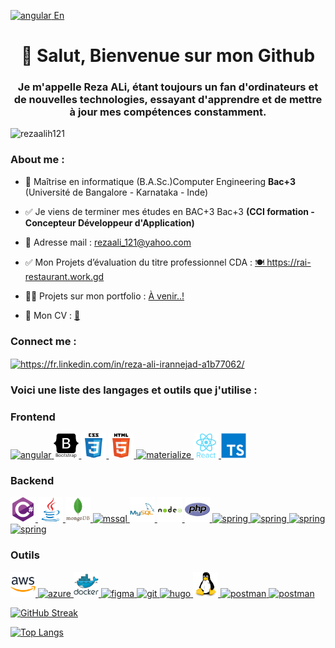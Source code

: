 <a href="https://github.com/rezaalih121" rel="noreferrer"><img src="https://static.thenounproject.com/png/1482396-200.png" alt="angular" width="40" height="40"/> En </a> <h1 align="center"> 👋 Salut, Bienvenue sur mon Github</h1>

<h3 align="center">Je m'appelle Reza ALi, étant toujours un fan d'ordinateurs et de nouvelles technologies, essayant d'apprendre et de mettre à jour mes compétences constamment. </h3>

<p align="left"> <img src="https://komarev.com/ghpvc/?username=rezaalih121&label=Profile%20views&color=0e75b6&style=flat" alt="rezaalih121" /> </p>

<h3 align="left">About me :</h3>

- 🔭 Maîtrise en informatique (B.A.Sc.)Computer Engineering **Bac+3** (Université de Bangalore - Karnataka - Inde)

- ✅ Je viens de terminer mes études en BAC+3 Bac+3 **(CCI formation - Concepteur Développeur d'Application)**

- 📧 Adresse mail : rezaali_121@yahoo.com

- ✅ Mon Projets d’évaluation du titre professionnel CDA :  <a href="https://rai-restaurant.work.gd" target="_blank" rel="noreferrer">🍽️ https://rai-restaurant.work.gd</a>

- 👨‍💻 Projets sur mon portfolio : [À venir..!](#)

- 📃 Mon CV : <a href="/IRANNEJAD_RezaAli_CV_V-2.pdf" target="_blank" rel="noreferrer"> 📃 </a>

<h3 align="left">Connect me :</h3>
<p align="left">
<a href="https://www.linkedin.com/in/reza-ali-irannejad-a1b77062/" target="blank"><img align="center" src="https://raw.githubusercontent.com/rahuldkjain/github-profile-readme-generator/master/src/images/icons/Social/linked-in-alt.svg" alt="https://fr.linkedin.com/in/reza-ali-irannejad-a1b77062/" height="30" width="40" /></a>
</p>

### <h3 align="left"> Voici une liste des langages et outils que j'utilise :</h3>

### Frontend

<a href="https://angular.io" target="_blank" rel="noreferrer"> <img src="https://angular.io/assets/images/logos/angular/angular.svg" alt="angular" width="40" height="40"/> </a><a href="https://getbootstrap.com" target="_blank" rel="noreferrer"> <img src="https://raw.githubusercontent.com/devicons/devicon/master/icons/bootstrap/bootstrap-plain-wordmark.svg" alt="bootstrap" width="40" height="40"/> </a> <a href="https://www.w3schools.com/css/" target="_blank" rel="noreferrer"> <img src="https://raw.githubusercontent.com/devicons/devicon/master/icons/css3/css3-original-wordmark.svg" alt="css3" width="40" height="40"/> </a><a href="https://www.w3.org/html/" target="_blank" rel="noreferrer"> <img src="https://raw.githubusercontent.com/devicons/devicon/master/icons/html5/html5-original-wordmark.svg" alt="html5" width="40" height="40"/> </a><a href="https://materializecss.com/" target="_blank" rel="noreferrer"> <img src="https://raw.githubusercontent.com/prplx/svg-logos/5585531d45d294869c4eaab4d7cf2e9c167710a9/svg/materialize.svg" alt="materialize" width="40" height="40"/> </a><a href="https://reactjs.org/" target="_blank" rel="noreferrer"> <img src="https://raw.githubusercontent.com/devicons/devicon/master/icons/react/react-original-wordmark.svg" alt="react" width="40" height="40"/> </a><a href="https://www.typescriptlang.org/" target="_blank" rel="noreferrer"> <img src="https://raw.githubusercontent.com/devicons/devicon/master/icons/typescript/typescript-original.svg" alt="typescript" width="40" height="40"/> </a>

### Backend

<a href="https://www.w3schools.com/cs/" target="_blank" rel="noreferrer"> <img src="https://raw.githubusercontent.com/devicons/devicon/master/icons/csharp/csharp-original.svg" alt="csharp" width="40" height="40"/> </a><a href="https://www.java.com" target="_blank" rel="noreferrer"> <img src="https://raw.githubusercontent.com/devicons/devicon/master/icons/java/java-original.svg" alt="java" width="40" height="40"/> </a><a href="https://www.mongodb.com/" target="_blank" rel="noreferrer"> <img src="https://raw.githubusercontent.com/devicons/devicon/master/icons/mongodb/mongodb-original-wordmark.svg" alt="mongodb" width="40" height="40"/> </a><a href="https://www.microsoft.com/en-us/sql-server" target="_blank" rel="noreferrer"> <img src="https://www.svgrepo.com/show/303229/microsoft-sql-server-logo.svg" alt="mssql" width="40" height="40"/> </a><a href="https://www.mysql.com/" target="_blank" rel="noreferrer"> <img src="https://raw.githubusercontent.com/devicons/devicon/master/icons/mysql/mysql-original-wordmark.svg" alt="mysql" width="40" height="40"/> </a><a href="https://nodejs.org" target="_blank" rel="noreferrer"> <img src="https://raw.githubusercontent.com/devicons/devicon/master/icons/nodejs/nodejs-original-wordmark.svg" alt="nodejs" width="40" height="40"/> </a> <a href="https://www.php.net" target="_blank" rel="noreferrer"> <img src="https://raw.githubusercontent.com/devicons/devicon/master/icons/php/php-original.svg" alt="php" width="40" height="40"/> </a><a href="https://spring.io/" target="_blank" rel="noreferrer"> <img src="https://www.vectorlogo.zone/logos/springio/springio-icon.svg" alt="spring" width="40" height="40"/> </a> <a href="https://symfony.com/" target="_blank" rel="noreferrer"> <img src="https://symfony.com/logos/symfony_black_03.png" alt="spring" width="40" height="40"/> </a><a href="https://wordpress.com" target="_blank" rel="noreferrer"> <img src="https://www.vectorlogo.zone/logos/wordpress/wordpress-icon.svg" alt="spring" width="40" height="40"/> </a><a href="https://laravel.com" target="_blank" rel="noreferrer"> <img src="https://www.vectorlogo.zone/logos/laravel/laravel-icon.svg" alt="spring" width="40" height="40"/> </a>

### Outils

<a href="https://aws.amazon.com" target="_blank" rel="noreferrer"> <img src="https://raw.githubusercontent.com/devicons/devicon/master/icons/amazonwebservices/amazonwebservices-original-wordmark.svg" alt="aws" width="40" height="40"/> </a> <a href="https://azure.microsoft.com/en-in/" target="_blank" rel="noreferrer"> <img src="https://www.vectorlogo.zone/logos/microsoft_azure/microsoft_azure-icon.svg" alt="azure" width="40" height="40"/> </a><a href="https://www.docker.com/" target="_blank" rel="noreferrer"> <img src="https://raw.githubusercontent.com/devicons/devicon/master/icons/docker/docker-original-wordmark.svg" alt="docker" width="40" height="40"/> </a><a href="https://www.figma.com/" target="_blank" rel="noreferrer"> <img src="https://www.vectorlogo.zone/logos/figma/figma-icon.svg" alt="figma" width="40" height="40"/> </a> <a href="https://git-scm.com/" target="_blank" rel="noreferrer"> <img src="https://www.vectorlogo.zone/logos/git-scm/git-scm-icon.svg" alt="git" width="40" height="40"/> </a><a href="https://code.visualstudio.com" target="_blank" rel="noreferrer"> <img src="https://www.vectorlogo.zone/logos/visualstudio_code/visualstudio_code-icon.svg" alt="hugo" width="40" height="40"/> </a> <a href="https://www.linux.org/" target="_blank" rel="noreferrer"> <img src="https://raw.githubusercontent.com/devicons/devicon/master/icons/linux/linux-original.svg" alt="linux" width="40" height="40"/> </a><a href="https://postman.com" target="_blank" rel="noreferrer"> <img src="https://www.vectorlogo.zone/logos/getpostman/getpostman-icon.svg" alt="postman" width="40" height="40"/> </a> <a href="https://www.mkdocs.org/" target="_blank" rel="noreferrer"> <img src="https://d33wubrfki0l68.cloudfront.net/e43d6fce615884aa5a3427f0ee46d1a3b8a0c7d2/6c3a5/assets/images/tool-icons/mkdocs.png" alt="postman" width="40" height="40"/> </a>

[![GitHub Streak](http://github-readme-streak-stats.herokuapp.com?user=rezaalih121&theme=dark&background=000000)](https://git.io/streak-stats)

[![Top Langs](https://github-readme-stats.vercel.app/api/top-langs/?username=rezaalih121&layout=compact&theme=vision-friendly-dark)](https://github.com/anuraghazra/github-readme-stats)
